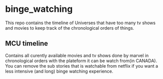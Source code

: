 # binge_watching

This repo contains the timeline of Universes that have too many tv shows and movies to keep track of the chronological orders of things.
## MCU timeline
Contains all curently available movies and tv shows done by marvel in chronological orders with the plateform it can be watch from(in CANADA). You can remove the sub stories that is watchable from netflix if you want a less intensive (and long) binge watching experience. 